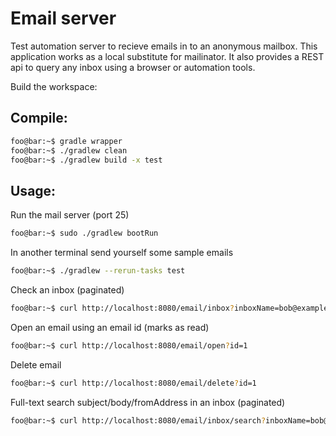 # Email server
Test automation server to recieve emails in to an anonymous mailbox. This application works as a local substitute for mailinator. It also provides a REST api to query any inbox using a browser or automation tools.

Build the workspace:
## Compile:
```bash
foo@bar:~$ gradle wrapper
foo@bar:~$ ./gradlew clean
foo@bar:~$ ./gradlew build -x test
```

## Usage:
Run the mail server (port 25)
```bash
foo@bar:~$ sudo ./gradlew bootRun
```

In another terminal send yourself some sample emails
```bash
foo@bar:~$ ./gradlew --rerun-tasks test
```

Check an inbox (paginated)
```bash
foo@bar:~$ curl http://localhost:8080/email/inbox?inboxName=bob@example.com&limit=2&sort=DESC&page=0
```

Open an email using an email id (marks as read)
```bash
foo@bar:~$ curl http://localhost:8080/email/open?id=1
```

Delete email
```bash
foo@bar:~$ curl http://localhost:8080/email/delete?id=1
```

Full-text search subject/body/fromAddress in an inbox (paginated)
```bash
foo@bar:~$ curl http://localhost:8080/email/inbox/search?inboxName=bob@example.com&query=lorem&limit=2&page=0
```
